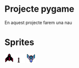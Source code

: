 # Projecte pygame

En aquest projecte farem una nau

# Sprites

![nave-espacial2](nave-espacial2.png)
![pixilart-drawing](pixilart-drawing.png)
![NaveEspacial1.png](NaveEspacial1.png)
